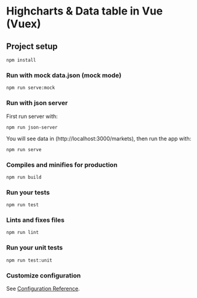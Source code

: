 # Highcharts & Data table in Vue (Vuex)

## Project setup
```
npm install
```

### Run with mock data.json (mock mode)
```
npm run serve:mock
```

### Run with json server
First run server with:
```
npm run json-server
```
You will see data in (http://localhost:3000/markets), then run the app with:
```
npm run serve
```

### Compiles and minifies for production
```
npm run build
```

### Run your tests
```
npm run test
```

### Lints and fixes files
```
npm run lint
```

### Run your unit tests
```
npm run test:unit
```

### Customize configuration
See [Configuration Reference](https://cli.vuejs.org/config/).

